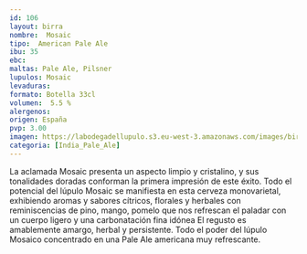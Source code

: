 ```yaml
---
id: 106
layout: birra
nombre:  Mosaic
tipo:  American Pale Ale
ibu: 35
ebc:  
maltas: Pale Ale, Pilsner 
lupulos: Mosaic
levaduras:
formato: Botella 33cl
volumen:  5.5 %
alergenos: 
origen: España
pvp: 3.00 
imagen: https://labodegadellupulo.s3.eu-west-3.amazonaws.com/images/birras/mosaic.jpg
categoria: [India_Pale_Ale]
---
```

La aclamada Mosaic presenta un aspecto limpio y cristalino, y sus tonalidades doradas conforman la primera impresión de este éxito. Todo el potencial del lúpulo Mosaic se manifiesta en esta cerveza monovarietal, exhibiendo aromas y sabores cítricos, florales y herbales con reminiscencias de pino, mango, pomelo que nos refrescan el paladar con un cuerpo ligero y una carbonatación fina idónea El regusto es amablemente amargo, herbal y persistente. Todo el poder del lúpulo Mosaico concentrado en una Pale Ale americana muy refrescante.